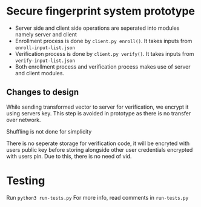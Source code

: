 # Secure fingerprint system prototype

- Server side and client side operations are seperated into modules namely server and client
- Enrollment process is done by `client.py enroll()`. It takes inputs from `enroll-input-list.json`
- Verification process is done by `client.py verify()`. It takes inputs from `verify-input-list.json`
- Both enrollment process and verification process makes use of server and client modules.

## Changes to design

While sending transformed vector to server for verification, we encrypt it using servers key.
This step is avoided in prototype as there is no transfer over network.

Shuffling is not done for simplicity

There is no seperate storage for verification code, it will be encryted with users public key before storing alongside other
user credentials encrypted with users pin. Due to this, there is no need of vid.

# Testing

Run `python3 run-tests.py`
For more info, read comments in `run-tests.py`